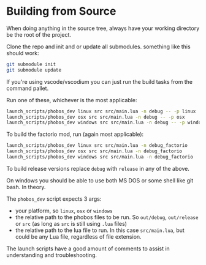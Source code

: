 
# Building from Source

When doing anything in the source tree, always have your working directory be the root of the project.

Clone the repo and init and or update all submodules. something like this should work:
```bash
git submodule init
git submodule update
```

If you're using vscode/vscodium you can just run the build tasks from the command pallet.

Run one of these, whichever is the most applicable:
```bash
launch_scripts/phobos_dev linux src src/main.lua -n debug -- -p linux
launch_scripts/phobos_dev osx src src/main.lua -n debug -- -p osx
launch_scripts/phobos_dev windows src src/main.lua -n debug -- -p windows
```

To build the factorio mod, run (again most applicable):
```bash
launch_scripts/phobos_dev linux src src/main.lua -n debug_factorio
launch_scripts/phobos_dev osx src src/main.lua -n debug_factorio
launch_scripts/phobos_dev windows src src/main.lua -n debug_factorio
```

To build release versions replace `debug` with `release` in any of the above.

On windows you should be able to use both MS DOS or some shell like git bash. In theory.

The `phobos_dev` script expects 3 args:
- your platform, so `linux`, `osx` or `windows`
- the relative path to the phobos files to be run. So `out/debug`, `out/release` or `src` (as long as `src` is still using `.lua` files)
- the relative path to the lua file to run. In this case `src/main.lua`, but could be any Lua file, regardless of file extension.

The launch scripts have a good amount of comments to assist in understanding and troubleshooting.
